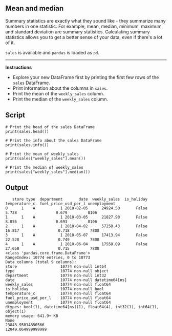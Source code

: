## Mean and median

Summary statistics are exactly what they sound like - they summarize many numbers in one statistic. For example, mean, median, minimum, maximum, and standard deviation are summary statistics. Calculating summary statistics allows you to get a better sense of your data, even if there's a lot of it.

`sales` is available and `pandas` is loaded as `pd`.

<hr>

**Instructions**

* Explore your new DataFrame first by printing the first few rows of the `sales` DataFrame.
* Print information about the columns in `sales`.
* Print the mean of the `weekly_sales` column.
* Print the median of the `weekly_sales` column.

## Script
```
# Print the head of the sales DataFrame
print(sales.head())

# Print the info about the sales DataFrame
print(sales.info())

# Print the mean of weekly_sales
print(sales["weekly_sales"].mean())

# Print the median of weekly_sales
print(sales["weekly_sales"].median())
```

## Output
```
   store type  department       date  weekly_sales  is_holiday  temperature_c  fuel_price_usd_per_l unemployment
0      1    A           1 2010-02-05      24924.50       False          5.728                 0.679         8106
1      1    A           1 2010-03-05      21827.90       False          8.056                 0.693         8106
2      1    A           1 2010-04-02      57258.43       False         16.817                 0.718         7808
3      1    A           1 2010-05-07      17413.94       False         22.528                 0.749         7808
4      1    A           1 2010-06-04      17558.09       False         27.050                 0.715         7808
<class 'pandas.core.frame.DataFrame'>
RangeIndex: 10774 entries, 0 to 10773
Data columns (total 9 columns):
store                   10774 non-null int64
type                    10774 non-null object
department              10774 non-null int32
date                    10774 non-null datetime64[ns]
weekly_sales            10774 non-null float64
is_holiday              10774 non-null bool
temperature_c           10774 non-null float64
fuel_price_usd_per_l    10774 non-null float64
unemployment            10774 non-null float64
dtypes: bool(1), datetime64[ns](1), float64(4), int32(1), int64(1), object(1)
memory usage: 641.9+ KB
None
23843.95014850566
12049.064999999999
```